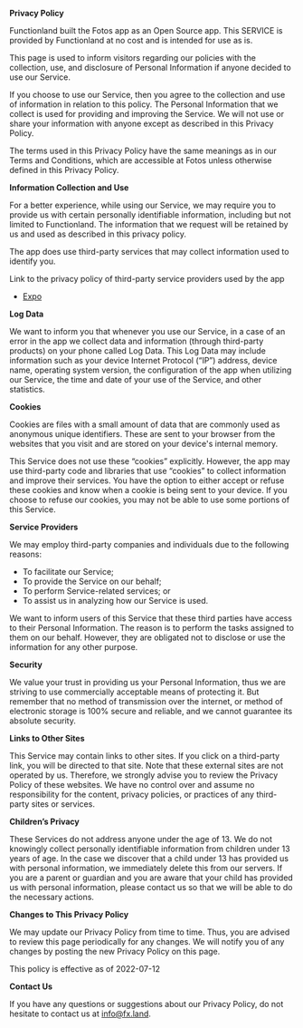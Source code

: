 **Privacy Policy**

Functionland built the Fotos app as an Open Source app. This SERVICE is provided
by Functionland at no cost and is intended for use as is.

This page is used to inform visitors regarding our policies with the collection,
use, and disclosure of Personal Information if anyone decided to use our
Service.

If you choose to use our Service, then you agree to the collection and use of
information in relation to this policy. The Personal Information that we collect
is used for providing and improving the Service. We will not use or share your
information with anyone except as described in this Privacy Policy.

The terms used in this Privacy Policy have the same meanings as in our Terms and
Conditions, which are accessible at Fotos unless otherwise defined in this
Privacy Policy.

**Information Collection and Use**

For a better experience, while using our Service, we may require you to provide
us with certain personally identifiable information, including but not limited
to Functionland. The information that we request will be retained by us and used
as described in this privacy policy.

The app does use third-party services that may collect information used to
identify you.

Link to the privacy policy of third-party service providers used by the app

- [Expo](https://expo.io/privacy)

**Log Data**

We want to inform you that whenever you use our Service, in a case of an error
in the app we collect data and information (through third-party products) on
your phone called Log Data. This Log Data may include information such as your
device Internet Protocol (“IP”) address, device name, operating system version,
the configuration of the app when utilizing our Service, the time and date of
your use of the Service, and other statistics.

**Cookies**

Cookies are files with a small amount of data that are commonly used as
anonymous unique identifiers. These are sent to your browser from the websites
that you visit and are stored on your device's internal memory.

This Service does not use these “cookies” explicitly. However, the app may use
third-party code and libraries that use “cookies” to collect information and
improve their services. You have the option to either accept or refuse these
cookies and know when a cookie is being sent to your device. If you choose to
refuse our cookies, you may not be able to use some portions of this Service.

**Service Providers**

We may employ third-party companies and individuals due to the following
reasons:

- To facilitate our Service;
- To provide the Service on our behalf;
- To perform Service-related services; or
- To assist us in analyzing how our Service is used.

We want to inform users of this Service that these third parties have access to
their Personal Information. The reason is to perform the tasks assigned to them
on our behalf. However, they are obligated not to disclose or use the
information for any other purpose.

**Security**

We value your trust in providing us your Personal Information, thus we are
striving to use commercially acceptable means of protecting it. But remember
that no method of transmission over the internet, or method of electronic
storage is 100% secure and reliable, and we cannot guarantee its absolute
security.

**Links to Other Sites**

This Service may contain links to other sites. If you click on a third-party
link, you will be directed to that site. Note that these external sites are not
operated by us. Therefore, we strongly advise you to review the Privacy Policy
of these websites. We have no control over and assume no responsibility for the
content, privacy policies, or practices of any third-party sites or services.

**Children’s Privacy**

These Services do not address anyone under the age of 13. We do not knowingly
collect personally identifiable information from children under 13 years of age.
In the case we discover that a child under 13 has provided us with personal
information, we immediately delete this from our servers. If you are a parent or
guardian and you are aware that your child has provided us with personal
information, please contact us so that we will be able to do the necessary
actions.

**Changes to This Privacy Policy**

We may update our Privacy Policy from time to time. Thus, you are advised to
review this page periodically for any changes. We will notify you of any changes
by posting the new Privacy Policy on this page.

This policy is effective as of 2022-07-12

**Contact Us**

If you have any questions or suggestions about our Privacy Policy, do not
hesitate to contact us at info@fx.land.
